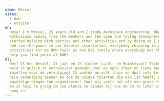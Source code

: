 ```yaml
---
name: Wessel
sites:
  - dwh
  - outsite
en:
  Heya! I'm Wessel, 25 years old and I study Aerospace engineering. When I joined DWH by joining the KMG, the
  enthusiasm coming from the members and the open and loving atmosphere made me feel at home straight away! I also
  started helping with parties and other activities and by doing so I got to know the association well pretty quickly
  and saw the power in our diverse association, everybody chipping in with their talents which results in very awesome
  activities! For me DWH feels as one big family where everybody has their own cozy place and I would love to 
  help you find yours at DWH!
nl:
  Hey! Ik ben Wessel, 25 jaar en ik studeer Lucht- en Ruimtevaart Techniek. Toen ik via de KMG DWH binnenkwam
  werd ik gelijk zo enthousiast gemaakt door de open sfeer en lieve mensen dat ik gelijk na de KMG me vol ben gaan
  inzetten voor de vereniging! Ik voelde me echt thuis en door iets te doen voor de vereniging leerde ik heel gauw de
  hele vereniging kennen en ook de unieke talenten die elk lid heeft, waardoor je met iedereen bij elkaar echt
  geweldige dingen kan organiseren! Voor mij voelt het als een grote familie waar iedereen een eigen plekje in heeft
  en ik help je graag om jou plekje te vinden bij ons en om te laten zien dat de spreekwoordelijke drempel niet zo
  hoog is!
---
```

